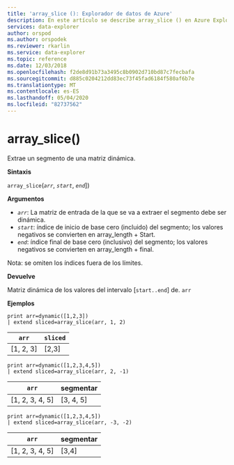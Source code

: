 ```yaml
---
title: 'array_slice (): Explorador de datos de Azure'
description: En este artículo se describe array_slice () en Azure Explorador de datos.
services: data-explorer
author: orspod
ms.author: orspodek
ms.reviewer: rkarlin
ms.service: data-explorer
ms.topic: reference
ms.date: 12/03/2018
ms.openlocfilehash: f2de8d91b73a3495c8b0902d710bd87c7fecbafa
ms.sourcegitcommit: d885c0204212dd83ec73f45fad6184f580af6b7e
ms.translationtype: MT
ms.contentlocale: es-ES
ms.lasthandoff: 05/04/2020
ms.locfileid: "82737562"
---
```

# <a name="array_slice"></a>array_slice()

Extrae un segmento de una matriz dinámica.

**Sintaxis**

`array_slice`(*`arr`*, *`start`*, *`end`*])

**Argumentos**

* *`arr`*: La matriz de entrada de la que se va a extraer el segmento debe ser dinámica.
* *`start`*: índice de inicio de base cero (incluido) del segmento; los valores negativos se convierten en array_length + Start.
* *`end`*: índice final de base cero (inclusivo) del segmento; los valores negativos se convierten en array_length + final.

Nota: se omiten los índices fuera de los límites.

**Devuelve**

Matriz dinámica de los valores del intervalo [`start..end`] de. `arr`

**Ejemplos**


```kusto
print arr=dynamic([1,2,3]) 
| extend sliced=array_slice(arr, 1, 2)
```
|`arr`|`sliced`|
|---|---|
|[1, 2, 3]|[2,3]|


```kusto
print arr=dynamic([1,2,3,4,5]) 
| extend sliced=array_slice(arr, 2, -1)
```
|`arr`|segmentar|
|---|---|
|[1, 2, 3, 4, 5]|[3, 4, 5]|


```kusto
print arr=dynamic([1,2,3,4,5]) 
| extend sliced=array_slice(arr, -3, -2)
```
|`arr`|segmentar|
|---|---|
|[1, 2, 3, 4, 5]|[3,4]|